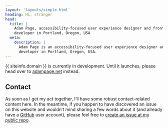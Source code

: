 ```yaml
---
layout: 'layouts/simple.html'
heading: Hi, stranger
head:
  title: |
    Adam Page, accessibility-focused user experience designer and frontend
    developer in Portland, Oregon, USA
  meta:
    description: |
      Adam Page is an accessibility-focused user experience designer and frontend
      developer in Portland, Oregon, USA.
---
```


{{ siteinfo.domain }} is currently in development.  Until it launches, please
head over to [adampage.net](http://adampage.net) instead.

## Contact

As soon as I get my act together, I’ll have some robust contact-related content
here.  In the meantime, if you happen to have discovered an issue on this
website and wouldn’t mind sharing a few words about it (and already have a
[GitHub](https://github.com/) user account), please feel free to [create an
issue at my public repo](https://github.com/adampage/adam.page/issues/new).
